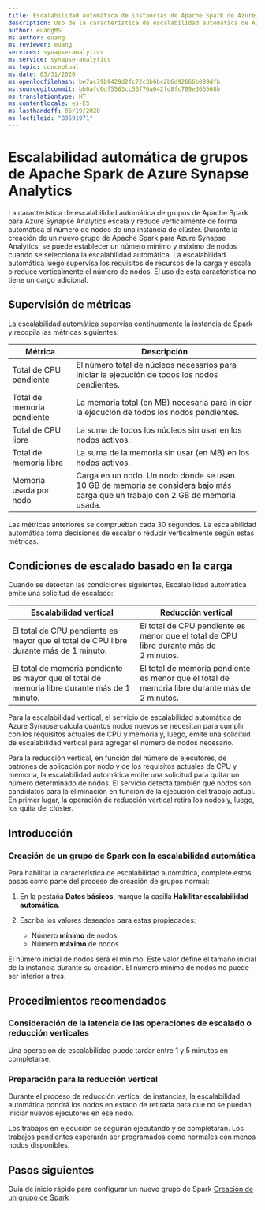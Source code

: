 ```yaml
---
title: Escalabilidad automática de instancias de Apache Spark de Azure Synapse
description: Uso de la característica de escalabilidad automática de Azure Synapse para escalar automáticamente instancias de Apache Spark
author: euangMS
ms.author: euang
ms.reviewer: euang
services: synapse-analytics
ms.service: synapse-analytics
ms.topic: conceptual
ms.date: 03/31/2020
ms.openlocfilehash: be7ac79b9429d2fc72c3b6bc2b6d92666b089dfb
ms.sourcegitcommit: bb0afd0df5563cc53f76a642fd8fc709e366568b
ms.translationtype: HT
ms.contentlocale: es-ES
ms.lasthandoff: 05/19/2020
ms.locfileid: "83591971"
---
```

# <a name="automatically-scale-azure-synapse-analytics-apache-spark-pools"></a>Escalabilidad automática de grupos de Apache Spark de Azure Synapse Analytics

La característica de escalabilidad automática de grupos de Apache Spark para Azure Synapse Analytics escala y reduce verticalmente de forma automática el número de nodos de una instancia de clúster. Durante la creación de un nuevo grupo de Apache Spark para Azure Synapse Analytics, se puede establecer un número mínimo y máximo de nodos cuando se selecciona la escalabilidad automática. La escalabilidad automática luego supervisa los requisitos de recursos de la carga y escala o reduce verticalmente el número de nodos. El uso de esta característica no tiene un cargo adicional.

## <a name="metrics-monitoring"></a>Supervisión de métricas

La escalabilidad automática supervisa continuamente la instancia de Spark y recopila las métricas siguientes:

|Métrica|Descripción|
|---|---|
|Total de CPU pendiente|El número total de núcleos necesarios para iniciar la ejecución de todos los nodos pendientes.|
|Total de memoria pendiente|La memoria total (en MB) necesaria para iniciar la ejecución de todos los nodos pendientes.|
|Total de CPU libre|La suma de todos los núcleos sin usar en los nodos activos.|
|Total de memoria libre|La suma de la memoria sin usar (en MB) en los nodos activos.|
|Memoria usada por nodo|Carga en un nodo. Un nodo donde se usan 10 GB de memoria se considera bajo más carga que un trabajo con 2 GB de memoria usada.|

Las métricas anteriores se comprueban cada 30 segundos. La escalabilidad automática toma decisiones de escalar o reducir verticalmente según estas métricas.

## <a name="load-based-scale-conditions"></a>Condiciones de escalado basado en la carga

Cuando se detectan las condiciones siguientes, Escalabilidad automática emite una solicitud de escalado:

|Escalabilidad vertical|Reducción vertical|
|---|---|
|El total de CPU pendiente es mayor que el total de CPU libre durante más de 1 minuto.|El total de CPU pendiente es menor que el total de CPU libre durante más de 2 minutos.|
|El total de memoria pendiente es mayor que el total de memoria libre durante más de 1 minuto.|El total de memoria pendiente es menor que el total de memoria libre durante más de 2 minutos.|

Para la escalabilidad vertical, el servicio de escalabilidad automática de Azure Synapse calcula cuántos nodos nuevos se necesitan para cumplir con los requisitos actuales de CPU y memoria y, luego, emite una solicitud de escalabilidad vertical para agregar el número de nodos necesario.

Para la reducción vertical, en función del número de ejecutores, de patrones de aplicación por nodo y de los requisitos actuales de CPU y memoria, la escalabilidad automática emite una solicitud para quitar un número determinado de nodos. El servicio detecta también qué nodos son candidatos para la eliminación en función de la ejecución del trabajo actual. En primer lugar, la operación de reducción vertical retira los nodos y, luego, los quita del clúster.

## <a name="get-started"></a>Introducción

### <a name="create-a-spark-pool-with-autoscaling"></a>Creación de un grupo de Spark con la escalabilidad automática

Para habilitar la característica de escalabilidad automática, complete estos pasos como parte del proceso de creación de grupos normal:

1. En la pestaña **Datos básicos**, marque la casilla **Habilitar escalabilidad automática**.
1. Escriba los valores deseados para estas propiedades:  

    * Número **mínimo** de nodos.
    * Número **máximo** de nodos.

El número inicial de nodos será el mínimo. Este valor define el tamaño inicial de la instancia durante su creación. El número mínimo de nodos no puede ser inferior a tres.

## <a name="best-practices"></a>Procedimientos recomendados

### <a name="consider-the-latency-of-scale-up-or-scale-down-operations"></a>Consideración de la latencia de las operaciones de escalado o reducción verticales

Una operación de escalabilidad puede tardar entre 1 y 5 minutos en completarse.

### <a name="preparation-for-scaling-down"></a>Preparación para la reducción vertical

Durante el proceso de reducción vertical de instancias, la escalabilidad automática pondrá los nodos en estado de retirada para que no se puedan iniciar nuevos ejecutores en ese nodo.

Los trabajos en ejecución se seguirán ejecutando y se completarán. Los trabajos pendientes esperarán ser programados como normales con menos nodos disponibles.

## <a name="next-steps"></a>Pasos siguientes

Guía de inicio rápido para configurar un nuevo grupo de Spark [Creación de un grupo de Spark](..\quickstart-create-apache-spark-pool.md)
